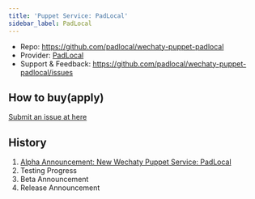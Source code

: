 ```yaml
---
title: 'Puppet Service: PadLocal'
sidebar_label: PadLocal
---
```


- Repo: <https://github.com/padlocal/wechaty-puppet-padlocal>
- Provider: [PadLocal](https://github.com/padlocal)
- Support & Feedback: <https://github.com/padlocal/wechaty-puppet-padlocal/issues>

## How to buy(apply)

[Submit an issue at here](https://github.com/wechaty/puppet-services/issues/new?assignees=padlocal&labels=padlocal&template=padlocal.md&title=PadLocal%3A+)

## History

1. [Alpha Announcement: New Wechaty Puppet Service: PadLocal](https://wechaty.js.org/2020/10/12/padlocal-intro/)
1. Testing Progress
1. Beta Announcement
1. Release Announcement
